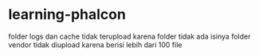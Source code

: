 # learning-phalcon

folder logs dan cache tidak terupload karena folder tidak ada isinya
folder vendor tidak diupload karena berisi lebih dari 100 file
